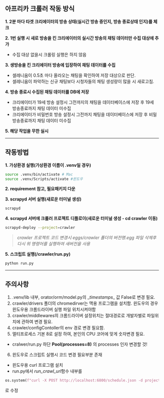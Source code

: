 ## 아프리카 크롤러 작동 방식

**1. 2분 마다 타겟 크리에이터의 방송 상태(실시간 방송 중인지, 방송 종료상태 인지)를 체크**

**2. 1번 실행 시 새로 방송을 킨 크리에이터의 실시간 방송의 채팅 데이터만 수집 대상에 추가**
- 수집 대상 없을시 크롤링 실행은 하지 않음

**3. 생방송을 킨 크리에이터 방송에 입장하여 채팅 데이터를 수집**
- 셀레니움이 0.5초 마다 올라오는 채팅을 확인하여 저장 대상으로 판단.
- 셀레니움이 파악하는 신규 채팅보다 시청자들의 채팅 생성량이 많을 시 새로고침.
  
**4. 방송 종료시 수집된 채팅 데이터를 DB에 저장**
- 크리에이터가 19세 방송 설정시 그전까지의 채팅을 데이터베이스에 저장 후 19세 방송종료까지 채팅 데이터 미수집
- 크리에이터가 비밀번호 방송 설정시 그전까지 채팅을 데이터베이스에 저장 후 비밀 방송종료까지 채팅 데이터 미수집 

**5. 해당 작업을 무한 실시**

-----

## 작동방법  

**1. 가상환경 실행(가상환경 이름이 .venv일 경우)**
~~~bash
source .venv/bin/activate # Mac
source .venv/Scripts/activate #윈도우
~~~
**2. requirement 참고, 필요패키지 다운**

**3. scrapyd 서버 실행(새로운 터미널 생성)**
~~~bash
scrapyd
~~~

**4. scrapyd 서버에 크롤러 프로젝트 디플로이(새로운 터미널 생성 - cd crawler 이동)**
~~~bash
scrapyd-deploy --project=crawler
~~~
> *crawler 프로젝트 코드 변경시 eggs/crawler 폴더의 버전명.egg 파일 삭제후 다시 위 명령어를 실행하여 새버전을 사용*

**5. 스크립트 실행(/crawler/run.py)**
~~~bash
python run.py
~~~
---
## 주의사항
1. .venv/lib 내부, orator/orm/model.py의 \__timestamps__ 값 False로 변경 필요.
2. crawler/drivers 폴더의 chromedirver는 맥용 프로그램을 설치함. 윈도우의 경우 윈도우용 크롬드라이버 실행 파일 위치시켜야함  
3. crawler/middlewares의 크롬드라이버 설정위치는 절대경로로 개발자별로 파일위치에 관하여 변경 필요.
4. crawler/configContoller의 env 경로 변경 필요함.
5. 멀티프로세스 기본 8로 설정 하여, 본인의 CPU 코어에 맞게 숫자변경 필요.  
- cralwer/run.py 하단 **Pool(processes=8)** 의 processes 인자 변경할 것!
6. 윈도우로 스크립트 실행시 코드 변경 필요부분 존재
- 윈도우용 curl 프로그램 설치
- run.py에서 *run_crawl_url*함수 내부를
~~~python
os.system(f"curl -X POST http://localhost:6800/schedule.json -d project=crawler -d spider=afreecatv -d start_url={crawl_url}")
~~~
로 수정